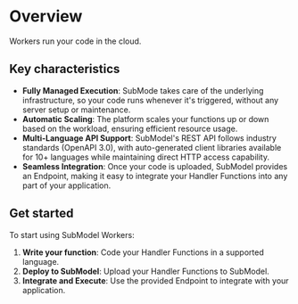 # Overview

Workers run your code in the cloud.

## Key characteristics

- **Fully Managed Execution**: SubMode takes care of the underlying infrastructure, so your code runs whenever it's triggered, without any server setup or maintenance.
- **Automatic Scaling**: The platform scales your functions up or down based on the workload, ensuring efficient resource usage.
- **Multi-Language API Support**: SubModel's REST API follows industry standards (OpenAPI 3.0), with auto-generated client libraries available for 10+ languages while maintaining direct HTTP access capability.
- **Seamless Integration**: Once your code is uploaded, SubModel provides an Endpoint, making it easy to integrate your Handler Functions into any part of your application.

## Get started

To start using SubModel Workers:

1. **Write your function**: Code your Handler Functions in a supported language.
2. **Deploy to SubModel**: Upload your Handler Functions to SubModel.
3. **Integrate and Execute**: Use the provided Endpoint to integrate with your application.
